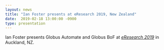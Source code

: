 ```yaml
---
layout: news
title: "Ian Foster presents at eResearch 2019, New Zealand"
date:  2019-02-18 13:00:00 -0900
type: presentation
---
```


Ian Foster presents Globus Automate and Globus BoF at [*eResearch 2019*](http://eresearch2019.org.nz/) in Auckland, NZ.